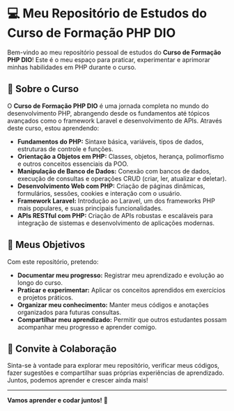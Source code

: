 # 💻 Meu Repositório de Estudos do Curso de Formação PHP DIO

Bem-vindo ao meu repositório pessoal de estudos do **Curso de Formação PHP DIO**! Este é o meu espaço para praticar, experimentar e aprimorar minhas habilidades em PHP durante o curso.

## 🚀 Sobre o Curso

O **Curso de Formação PHP DIO** é uma jornada completa no mundo do desenvolvimento PHP, abrangendo desde os fundamentos até tópicos avançados como o framework Laravel e desenvolvimento de APIs. Através deste curso, estou aprendendo:

* **Fundamentos do PHP:** Sintaxe básica, variáveis, tipos de dados, estruturas de controle e funções.
* **Orientação a Objetos em PHP:** Classes, objetos, herança, polimorfismo e outros conceitos essenciais da POO.
* **Manipulação de Banco de Dados:** Conexão com bancos de dados, execução de consultas e operações CRUD (criar, ler, atualizar e deletar).
* **Desenvolvimento Web com PHP:** Criação de páginas dinâmicas, formulários, sessões, cookies e interação com o usuário.
* **Framework Laravel:** Introdução ao Laravel, um dos frameworks PHP mais populares, e suas principais funcionalidades.
* **APIs RESTful com PHP:** Criação de APIs robustas e escaláveis para integração de sistemas e desenvolvimento de aplicações modernas.

## 🎯 Meus Objetivos

Com este repositório, pretendo:

* **Documentar meu progresso:** Registrar meu aprendizado e evolução ao longo do curso.
* **Praticar e experimentar:** Aplicar os conceitos aprendidos em exercícios e projetos práticos.
* **Organizar meu conhecimento:** Manter meus códigos e anotações organizados para futuras consultas.
* **Compartilhar meu aprendizado:** Permitir que outros estudantes possam acompanhar meu progresso e aprender comigo.

## 🤝 Convite à Colaboração

Sinta-se à vontade para explorar meu repositório, verificar meus códigos, fazer sugestões e compartilhar suas próprias experiências de aprendizado. Juntos, podemos aprender e crescer ainda mais!

---

**Vamos aprender e codar juntos!** 🚀
